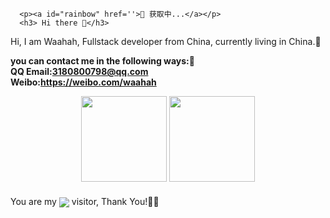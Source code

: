 <!DOCTYPE html>
<html>
   <head>
      <script src="https://gist.github.com/waahah/2cadbbdd6e2bfe3f66e1c6959169b2e1.js"></script>
   </head>
   <body>

      <p><a id="rainbow" href=''>🌈 获取中...</a></p>
      <h3> Hi there 👋</h3>
      
   <p>Hi, I am Waahah, Fullstack developer from China, currently living in China.🌱 </p>
   
   <Strong> you can contact me in the following ways:💬</Strong><br>
   <Strong>QQ Email:3180800798@qq.com</Strong><br>
   <Strong>Weibo:<a href='https://weibo.com/waahah' target='_blank'>https://weibo.com/waahah</a></Strong>
   
   <div align="center">
      <img height="137px" src="https://github-readme-stats.vercel.app/api?username=waahah&hide_title=true&hide_border=true&show_icons=trueline_height=21&text_color=000&icon_color=000&bg_color=0,ea6161,ffc64d,fffc4d,52fa5a&theme=graywhite" />
      <img height="137px" src="https://github-readme-stats.vercel.app/api/top-langs/?username=waahah&hide_title=true&hide_border=true&layout=compact&langs_count=6&text_color=000&icon_color=fff&bg_color=0,52fa5a,4dfcff,c64dff&theme=graywhite" />
   </div>

   <p style="height:30px; line-height:30px;">You are my  <img style="vertical-align:middle;" src="https://profile-counter.glitch.me/waahah/count.svg">  visitor, Thank You!🎉🎉</p>
</body></html>
<!--
**waahah/waahah** is a ✨ _special_ ✨ repository because its `README.md` (this file) appears on your GitHub profile.

Here are some ideas to get you started:

- 🔭 I’m currently working on ...
- 🌱 I’m currently learning ...
- 👯 I’m looking to collaborate on ...
- 🤔 I’m looking for help with ...
- 💬 Ask me about ...
- 📫 How to reach me: ...
- 😄 Pronouns: ...
- ⚡ Fun fact: ...
-->

